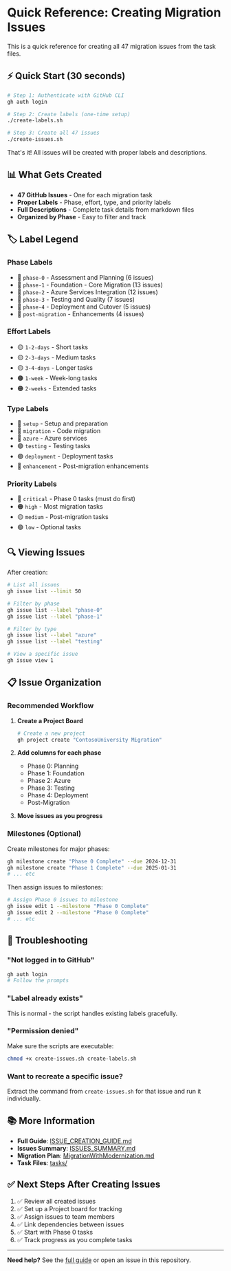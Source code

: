 # Quick Reference: Creating Migration Issues

This is a quick reference for creating all 47 migration issues from the task files.

## ⚡ Quick Start (30 seconds)

```bash
# Step 1: Authenticate with GitHub CLI
gh auth login

# Step 2: Create labels (one-time setup)
./create-labels.sh

# Step 3: Create all 47 issues
./create-issues.sh
```

That's it! All issues will be created with proper labels and descriptions.

## 📊 What Gets Created

- **47 GitHub Issues** - One for each migration task
- **Proper Labels** - Phase, effort, type, and priority labels
- **Full Descriptions** - Complete task details from markdown files
- **Organized by Phase** - Easy to filter and track

## 🏷️ Label Legend

### Phase Labels
- 🔵 `phase-0` - Assessment and Planning (6 issues)
- 🔵 `phase-1` - Foundation - Core Migration (13 issues)
- 🔵 `phase-2` - Azure Services Integration (12 issues)
- 🔵 `phase-3` - Testing and Quality (7 issues)
- 🔵 `phase-4` - Deployment and Cutover (5 issues)
- 🔵 `post-migration` - Enhancements (4 issues)

### Effort Labels
- 🟡 `1-2-days` - Short tasks
- 🟡 `2-3-days` - Medium tasks
- 🟡 `3-4-days` - Longer tasks
- 🟠 `1-week` - Week-long tasks
- 🟠 `2-weeks` - Extended tasks

### Type Labels
- 🔷 `setup` - Setup and preparation
- 🔷 `migration` - Code migration
- 🔵 `azure` - Azure services
- 🟢 `testing` - Testing tasks
- 🟣 `deployment` - Deployment tasks
- 💙 `enhancement` - Post-migration enhancements

### Priority Labels
- 🔴 `critical` - Phase 0 tasks (must do first)
- 🟠 `high` - Most migration tasks
- 🟡 `medium` - Post-migration tasks
- 🟢 `low` - Optional tasks

## 🔍 Viewing Issues

After creation:

```bash
# List all issues
gh issue list --limit 50

# Filter by phase
gh issue list --label "phase-0"
gh issue list --label "phase-1"

# Filter by type
gh issue list --label "azure"
gh issue list --label "testing"

# View a specific issue
gh issue view 1
```

## 📋 Issue Organization

### Recommended Workflow

1. **Create a Project Board**
   ```bash
   # Create a new project
   gh project create "ContosoUniversity Migration"
   ```

2. **Add columns for each phase**
   - Phase 0: Planning
   - Phase 1: Foundation
   - Phase 2: Azure
   - Phase 3: Testing
   - Phase 4: Deployment
   - Post-Migration

3. **Move issues as you progress**

### Milestones (Optional)

Create milestones for major phases:

```bash
gh milestone create "Phase 0 Complete" --due 2024-12-31
gh milestone create "Phase 1 Complete" --due 2025-01-31
# ... etc
```

Then assign issues to milestones:

```bash
# Assign Phase 0 issues to milestone
gh issue edit 1 --milestone "Phase 0 Complete"
gh issue edit 2 --milestone "Phase 0 Complete"
# ... etc
```

## 🚨 Troubleshooting

### "Not logged in to GitHub"
```bash
gh auth login
# Follow the prompts
```

### "Label already exists"
This is normal - the script handles existing labels gracefully.

### "Permission denied"
Make sure the scripts are executable:
```bash
chmod +x create-issues.sh create-labels.sh
```

### Want to recreate a specific issue?
Extract the command from `create-issues.sh` for that issue and run it individually.

## 📚 More Information

- **Full Guide**: [ISSUE_CREATION_GUIDE.md](./ISSUE_CREATION_GUIDE.md)
- **Issues Summary**: [ISSUES_SUMMARY.md](./ISSUES_SUMMARY.md)
- **Migration Plan**: [MigrationWithModernization.md](./MigrationWithModernization.md)
- **Task Files**: [tasks/](./tasks/)

## ✅ Next Steps After Creating Issues

1. ✅ Review all created issues
2. ✅ Set up a Project board for tracking
3. ✅ Assign issues to team members
4. ✅ Link dependencies between issues
5. ✅ Start with Phase 0 tasks
6. ✅ Track progress as you complete tasks

---

**Need help?** See the [full guide](./ISSUE_CREATION_GUIDE.md) or open an issue in this repository.
